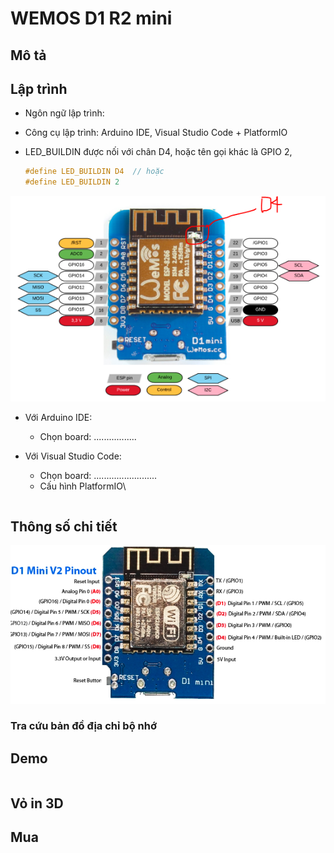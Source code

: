 # WEMOS D1 R2 mini

## Mô tả


## Lập trình

- Ngôn ngữ lập trình:
- Công cụ lập trình: Arduino IDE, Visual Studio Code + PlatformIO
- LED_BUILDIN  được nối với chân D4, hoặc tên gọi khác là GPIO 2,
  
  ```C
  #define LED_BUILDIN D4  // hoặc
  #define LED_BUILDIN 2
  ```

![Wemos D1 R2 mini vị trí Led builtin](../assets/esp8266_wemosd1r2mini_ledbuiltin.png)

- Với Arduino IDE:
  - Chọn board: .................
- Với Visual Studio Code:
  - Chọn board: .........................
  - Cấu hình PlatformIO\

  ```env
  ```

## Thông số chi tiết

![Wemos D1 R2 mini vị trí Led pinout](../assets/esp8266_wemosd1r2mini_pinout.png)

### Tra cứu bản đồ địa chỉ bộ nhớ

## Demo

```C
```

## Vỏ in 3D

## Mua

